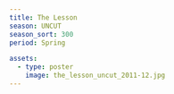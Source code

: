 ```yaml
---
title: The Lesson
season: UNCUT
season_sort: 300
period: Spring

assets:
  - type: poster
    image: the_lesson_uncut_2011-12.jpg
---
```

